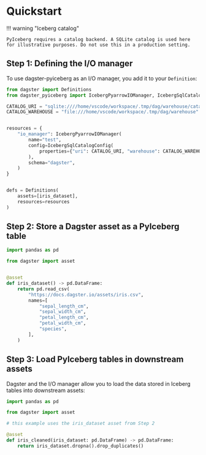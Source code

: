 # Quickstart

!!! warning "Iceberg catalog"

    PyIceberg requires a catalog backend. A SQLite catalog is used here for illustrative purposes. Do not use this in a production setting.

## Step 1: Defining the I/O manager

To use dagster-pyiceberg as an I/O manager, you add it to your `Definition`:

```py linenums="1"
from dagster import Definitions
from dagster_pyiceberg import IcebergPyarrowIOManager, IcebergSqlCatalogConfig

CATALOG_URI = "sqlite:////home/vscode/workspace/.tmp/dag/warehouse/catalog.db"
CATALOG_WAREHOUSE = "file:///home/vscode/workspace/.tmp/dag/warehouse"


resources = {
    "io_manager": IcebergPyarrowIOManager(
        name="test",
        config=IcebergSqlCatalogConfig(
            properties={"uri": CATALOG_URI, "warehouse": CATALOG_WAREHOUSE}
        ),
        schema="dagster",
    )
}


defs = Definitions(
    assets=[iris_dataset],
    resources=resources
)
```

## Step 2: Store a Dagster asset as a PyIceberg table

```py linenums="1"
import pandas as pd

from dagster import asset


@asset
def iris_dataset() -> pd.DataFrame:
    return pd.read_csv(
        "https://docs.dagster.io/assets/iris.csv",
        names=[
            "sepal_length_cm",
            "sepal_width_cm",
            "petal_length_cm",
            "petal_width_cm",
            "species",
        ],
    )
```

## Step 3: Load PyIceberg tables in downstream assets

Dagster and the I/O manager allow you to load the data stored in Iceberg tables into downstream assets:

```py linenums="1"
import pandas as pd

from dagster import asset

# this example uses the iris_dataset asset from Step 2

@asset
def iris_cleaned(iris_dataset: pd.DataFrame) -> pd.DataFrame:
    return iris_dataset.dropna().drop_duplicates()
```
